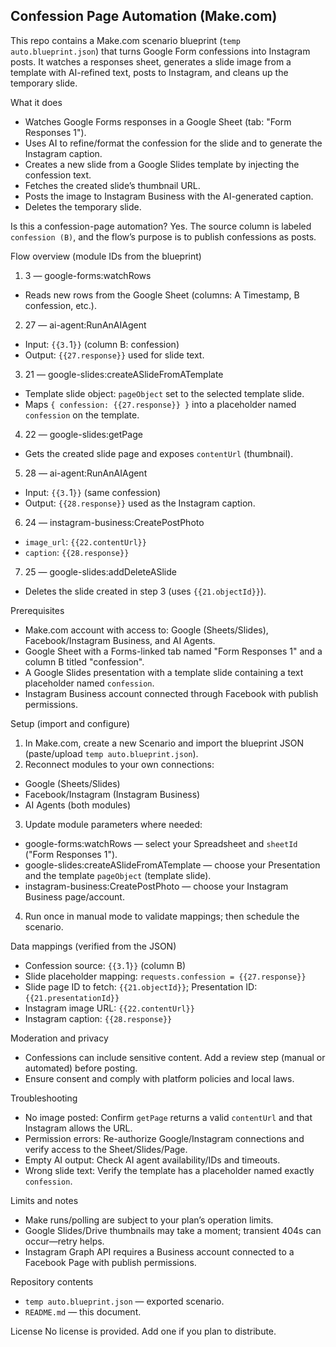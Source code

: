 ## Confession Page Automation (Make.com)

This repo contains a Make.com scenario blueprint (`temp auto.blueprint.json`) that turns Google Form confessions into Instagram posts. It watches a responses sheet, generates a slide image from a template with AI-refined text, posts to Instagram, and cleans up the temporary slide.

What it does
- Watches Google Forms responses in a Google Sheet (tab: "Form Responses 1").
- Uses AI to refine/format the confession for the slide and to generate the Instagram caption.
- Creates a new slide from a Google Slides template by injecting the confession text.
- Fetches the created slide’s thumbnail URL.
- Posts the image to Instagram Business with the AI-generated caption.
- Deletes the temporary slide.

Is this a confession-page automation?
Yes. The source column is labeled `confession (B)`, and the flow’s purpose is to publish confessions as posts.

Flow overview (module IDs from the blueprint)
1) 3 — google-forms:watchRows
  - Reads new rows from the Google Sheet (columns: A Timestamp, B confession, etc.).
2) 27 — ai-agent:RunAnAIAgent
  - Input: `{{3.`1`}}` (column B: confession)
  - Output: `{{27.response}}` used for slide text.
3) 21 — google-slides:createASlideFromATemplate
  - Template slide object: `pageObject` set to the selected template slide.
  - Maps `{ confession: {{27.response}} }` into a placeholder named `confession` on the template.
4) 22 — google-slides:getPage
  - Gets the created slide page and exposes `contentUrl` (thumbnail).
5) 28 — ai-agent:RunAnAIAgent
  - Input: `{{3.`1`}}` (same confession)
  - Output: `{{28.response}}` used as the Instagram caption.
6) 24 — instagram-business:CreatePostPhoto
  - `image_url`: `{{22.contentUrl}}`
  - `caption`: `{{28.response}}`
7) 25 — google-slides:addDeleteASlide
  - Deletes the slide created in step 3 (uses `{{21.objectId}}`).

Prerequisites
- Make.com account with access to: Google (Sheets/Slides), Facebook/Instagram Business, and AI Agents.
- Google Sheet with a Forms-linked tab named "Form Responses 1" and a column B titled "confession".
- A Google Slides presentation with a template slide containing a text placeholder named `confession`.
- Instagram Business account connected through Facebook with publish permissions.

Setup (import and configure)
1. In Make.com, create a new Scenario and import the blueprint JSON (paste/upload `temp auto.blueprint.json`).
2. Reconnect modules to your own connections:
  - Google (Sheets/Slides)
  - Facebook/Instagram (Instagram Business)
  - AI Agents (both modules)
3. Update module parameters where needed:
  - google-forms:watchRows — select your Spreadsheet and `sheetId` ("Form Responses 1").
  - google-slides:createASlideFromATemplate — choose your Presentation and the template `pageObject` (template slide).
  - instagram-business:CreatePostPhoto — choose your Instagram Business page/account.
4. Run once in manual mode to validate mappings; then schedule the scenario.

Data mappings (verified from the JSON)
- Confession source: `{{3.`1`}}` (column B)
- Slide placeholder mapping: `requests.confession = {{27.response}}`
- Slide page ID to fetch: `{{21.objectId}}`; Presentation ID: `{{21.presentationId}}`
- Instagram image URL: `{{22.contentUrl}}`
- Instagram caption: `{{28.response}}`

Moderation and privacy
- Confessions can include sensitive content. Add a review step (manual or automated) before posting.
- Ensure consent and comply with platform policies and local laws.

Troubleshooting
- No image posted: Confirm `getPage` returns a valid `contentUrl` and that Instagram allows the URL.
- Permission errors: Re-authorize Google/Instagram connections and verify access to the Sheet/Slides/Page.
- Empty AI output: Check AI agent availability/IDs and timeouts.
- Wrong slide text: Verify the template has a placeholder named exactly `confession`.

Limits and notes
- Make runs/polling are subject to your plan’s operation limits.
- Google Slides/Drive thumbnails may take a moment; transient 404s can occur—retry helps.
- Instagram Graph API requires a Business account connected to a Facebook Page with publish permissions.

Repository contents
- `temp auto.blueprint.json` — exported scenario.
- `README.md` — this document.

License
No license is provided. Add one if you plan to distribute.


